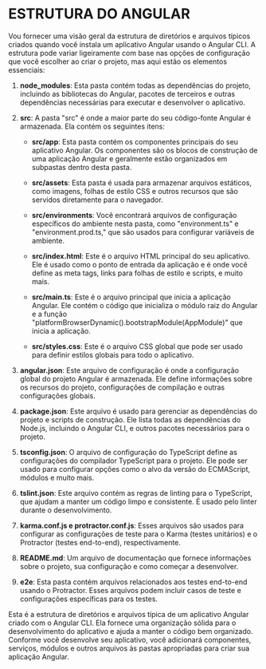 # ESTRUTURA DO ANGULAR
Vou fornecer uma visão geral da estrutura de diretórios e arquivos típicos criados quando você instala um aplicativo Angular usando o Angular CLI. A estrutura pode variar ligeiramente com base nas opções de configuração que você escolher ao criar o projeto, mas aqui estão os elementos essenciais:

1. **node_modules**: Esta pasta contém todas as dependências do projeto, incluindo as bibliotecas do Angular, pacotes de terceiros e outras dependências necessárias para executar e desenvolver o aplicativo.

2. **src**: A pasta "src" é onde a maior parte do seu código-fonte Angular é armazenada. Ela contém os seguintes itens:

   - **src/app**: Esta pasta contém os componentes principais do seu aplicativo Angular. Os componentes são os blocos de construção de uma aplicação Angular e geralmente estão organizados em subpastas dentro desta pasta.

   - **src/assets**: Esta pasta é usada para armazenar arquivos estáticos, como imagens, folhas de estilo CSS e outros recursos que são servidos diretamente para o navegador.

   - **src/environments**: Você encontrará arquivos de configuração específicos do ambiente nesta pasta, como "environment.ts" e "environment.prod.ts," que são usados para configurar variáveis de ambiente.

   - **src/index.html**: Este é o arquivo HTML principal do seu aplicativo. Ele é usado como o ponto de entrada da aplicação e é onde você define as meta tags, links para folhas de estilo e scripts, e muito mais.

   - **src/main.ts**: Este é o arquivo principal que inicia a aplicação Angular. Ele contém o código que inicializa o módulo raiz do Angular e a função "platformBrowserDynamic().bootstrapModule(AppModule)" que inicia a aplicação.

   - **src/styles.css**: Este é o arquivo CSS global que pode ser usado para definir estilos globais para todo o aplicativo.

3. **angular.json**: Este arquivo de configuração é onde a configuração global do projeto Angular é armazenada. Ele define informações sobre os recursos do projeto, configurações de compilação e outras configurações globais.

4. **package.json**: Este arquivo é usado para gerenciar as dependências do projeto e scripts de construção. Ele lista todas as dependências do Node.js, incluindo o Angular CLI, e outros pacotes necessários para o projeto.

5. **tsconfig.json**: O arquivo de configuração do TypeScript define as configurações do compilador TypeScript para o projeto. Ele pode ser usado para configurar opções como o alvo da versão do ECMAScript, módulos e muito mais.

6. **tslint.json**: Este arquivo contém as regras de linting para o TypeScript, que ajudam a manter um código limpo e consistente. É usado pelo linter durante o desenvolvimento.

7. **karma.conf.js e protractor.conf.js**: Esses arquivos são usados para configurar as configurações de teste para o Karma (testes unitários) e o Protractor (testes end-to-end), respectivamente.

8. **README.md**: Um arquivo de documentação que fornece informações sobre o projeto, sua configuração e como começar a desenvolver.

9. **e2e**: Esta pasta contém arquivos relacionados aos testes end-to-end usando o Protractor. Esses arquivos podem incluir casos de teste e configurações específicas para os testes.

Esta é a estrutura de diretórios e arquivos típica de um aplicativo Angular criado com o Angular CLI. Ela fornece uma organização sólida para o desenvolvimento do aplicativo e ajuda a manter o código bem organizado. Conforme você desenvolve seu aplicativo, você adicionará componentes, serviços, módulos e outros arquivos às pastas apropriadas para criar sua aplicação Angular.